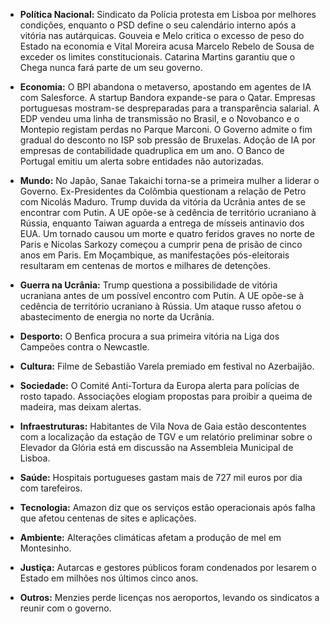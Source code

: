 *   **Política Nacional:** Sindicato da Polícia protesta em Lisboa por melhores condições, enquanto o PSD define o seu calendário interno após a vitória nas autárquicas. Gouveia e Melo critica o excesso de peso do Estado na economia e Vital Moreira acusa Marcelo Rebelo de Sousa de exceder os limites constitucionais. Catarina Martins garantiu que o Chega nunca fará parte de um seu governo.

*   **Economia:** O BPI abandona o metaverso, apostando em agentes de IA com Salesforce. A startup Bandora expande-se para o Qatar. Empresas portuguesas mostram-se despreparadas para a transparência salarial. A EDP vendeu uma linha de transmissão no Brasil, e o Novobanco e o Montepio registam perdas no Parque Marconi. O Governo admite o fim gradual do desconto no ISP sob pressão de Bruxelas. Adoção de IA por empresas de contabilidade quadruplica em um ano. O Banco de Portugal emitiu um alerta sobre entidades não autorizadas.

*   **Mundo:** No Japão, Sanae Takaichi torna-se a primeira mulher a liderar o Governo. Ex-Presidentes da Colômbia questionam a relação de Petro com Nicolás Maduro. Trump duvida da vitória da Ucrânia antes de se encontrar com Putin. A UE opõe-se à cedência de território ucraniano à Rússia, enquanto Taiwan aguarda a entrega de mísseis antinavio dos EUA. Um tornado causou um morte e quatro feridos graves no norte de Paris e Nicolas Sarkozy começou a cumprir pena de prisão de cinco anos em Paris. Em Moçambique, as manifestações pós-eleitorais resultaram em centenas de mortos e milhares de detenções.

*   **Guerra na Ucrânia:** Trump questiona a possibilidade de vitória ucraniana antes de um possível encontro com Putin. A UE opõe-se à cedência de território ucraniano à Rússia. Um ataque russo afetou o abastecimento de energia no norte da Ucrânia.

*   **Desporto:** O Benfica procura a sua primeira vitória na Liga dos Campeões contra o Newcastle.

*   **Cultura:** Filme de Sebastião Varela premiado em festival no Azerbaijão.

*   **Sociedade:** O Comité Anti-Tortura da Europa alerta para polícias de rosto tapado. Associações elogiam propostas para proibir a queima de madeira, mas deixam alertas.

*   **Infraestruturas:** Habitantes de Vila Nova de Gaia estão descontentes com a localização da estação de TGV e um relatório preliminar sobre o Elevador da Glória está em discussão na Assembleia Municipal de Lisboa.

*   **Saúde:** Hospitais portugueses gastam mais de 727 mil euros por dia com tarefeiros.

*   **Tecnologia:** Amazon diz que os serviços estão operacionais após falha que afetou centenas de sites e aplicações.

*   **Ambiente:** Alterações climáticas afetam a produção de mel em Montesinho.

*   **Justiça:** Autarcas e gestores públicos foram condenados por lesarem o Estado em milhões nos últimos cinco anos.

*   **Outros:** Menzies perde licenças nos aeroportos, levando os sindicatos a reunir com o governo.